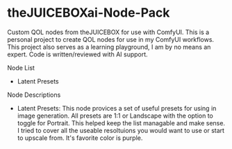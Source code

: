 # theJUICEBOXai-Node-Pack
Custom QOL nodes from theJUICEBOX for use with ComfyUI. 
This is a personal project to create QOL nodes for use in my ComfyUI workflows. This project also serves as a learning playground, I am by no means an expert. Code is written/reviewed with AI support.

Node List
- Latent Presets


Node Descriptions
- Latent Presets:
  This node provices a set of useful presets for using in image generation. All presets are 1:1 or Landscape with the   option to       toggle for Portrait. This helped keep the list managable and make sense. I tried to cover all the useable resoltuions you   would     want to use or start to upscale from. It's favorite color is purple. 
